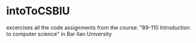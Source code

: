 # intoToCSBIU
excercises
all the code assignments from the course:
"89-110 Introduction to computer science"
in Bar Ilan University
